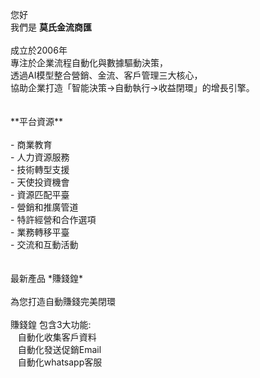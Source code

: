 <p>
        您好<br>
        我們是 <b id="_我司名">莫氏金流商匯</b><br><br>
        成立於2006年<br>
        專注於企業流程自動化與數據驅動決策，  <br>
        透過AI模型整合營銷、金流、客戶管理三大核心，  <br>
        協助企業打造「智能決策→自動執行→收益閉環」的增長引擎。  <br>
        <br><br>
        **平台資源**
        <br><br>
        - 商業教育<br>
        - 人力資源服務<br>
        - 技術轉型支援<br>
        - 天使投資機會<br>
        - 資源匹配平臺<br>
        - 營銷和推廣管道<br>
        - 特許經營和合作選項<br>
        - 業務轉移平臺<br>
        - 交流和互動活動<br>
        <br><br>
        最新產品 *賺錢鍠*
        <br><br>
        為您打造自動賺錢完美閉環
        <br><br>
        賺錢鍠 包含3大功能:<br>
        &nbsp;&nbsp;&nbsp;自動化收集客戶資料<br>
        &nbsp;&nbsp;&nbsp;自動化發送促銷Email<br>
        &nbsp;&nbsp;&nbsp;自動化whatsapp客服<br>
      </p>
